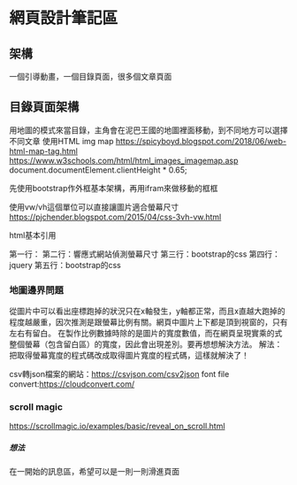 # 網頁設計筆記區
## 架構
一個引導動畫，一個目錄頁面，很多個文章頁面

## 目錄頁面架構
用地圖的模式來當目錄，主角會在泥巴王國的地圖裡面移動，到不同地方可以選擇不同文章
使用HTML img map
https://spicyboyd.blogspot.com/2018/06/web-html-map-tag.html
https://www.w3schools.com/html/html_images_imagemap.asp
document.documentElement.clientHeight * 0.65;

先使用bootstrap作外框基本架構，再用ifram來做移動的框框

使用vw/vh這個單位可以直接讓圖片適合螢幕尺寸
https://pjchender.blogspot.com/2015/04/css-3vh-vw.html


html基本引用
    <meta charset="utf-8">
    <meta name="viewport" content="width=device-width, initial-scale=1">
    <link href="https://cdn.jsdelivr.net/npm/bootstrap@5.1.3/dist/css/bootstrap.min.css" rel="stylesheet"
        integrity="sha384-1BmE4kWBq78iYhFldvKuhfTAU6auU8tT94WrHftjDbrCEXSU1oBoqyl2QvZ6jIW3" crossorigin="anonymous">
    <script src="https://ajax.googleapis.com/ajax/libs/jquery/1.11.2/jquery.min.js"></script>
    <script src="https://cdn.jsdelivr.net/npm/bootstrap@5.1.1/dist/js/bootstrap.bundle.min.js"
        integrity="sha384-/bQdsTh/da6pkI1MST/rWKFNjaCP5gBSY4sEBT38Q/9RBh9AH40zEOg7Hlq2THRZ"
        crossorigin="anonymous"></script>


第一行：
第二行：響應式網站偵測螢幕尺寸
第三行：bootstrap的css
第四行：jquery
第五行：bootstrap的css

### 地圖邊界問題
從圖片中可以看出座標跑掉的狀況只在x軸發生，y軸都正常，而且x直越大跑掉的程度越嚴重，因次推測是跟螢幕比例有關。網頁中圖片上下都是頂到視窗的，只有左右有留白。
在製作比例數據時除的是圖片的寬度數值，而在網頁呈現實乘的式整個螢幕（包含留白區）的寬度，因此會出現差別。要再想想解決方法。
解法：把取得螢幕寬度的程式碼改成取得圖片寬度的程式碼，這樣就解決了！


csv轉json檔案的網站：https://csvjson.com/csv2json
font file convert:https://cloudconvert.com/



### scroll magic
https://scrollmagic.io/examples/basic/reveal_on_scroll.html

##### 想法
在一開始的訊息區，希望可以是一則一則滑進頁面
